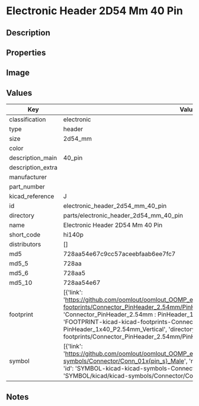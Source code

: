 # Electronic Header 2D54 Mm 40 Pin

## Description

## Properties


## Image


## Values

| Key | Value |
| --- | --- |
| classification | electronic |
| type | header |
| size | 2d54_mm |
| color |  |
| description_main | 40_pin |
| description_extra |  |
| manufacturer |  |
| part_number |  |
| kicad_reference | J |
| id | electronic_header_2d54_mm_40_pin |
| directory | parts/electronic_header_2d54_mm_40_pin |
| name | Electronic Header 2D54 Mm 40 Pin |
| short_code | hi140p |
| distributors | [] |
| md5 | 728aa54e67c9cc57aceebfaab6ee7fc7 |
| md5_5 | 728aa |
| md5_6 | 728aa5 |
| md5_10 | 728aa54e67 |
| footprint | [{'link': 'https://github.com/oomlout/oomlout_OOMP_eda_V2/tree/main/FOOTPRINT/kicad/kicad-footprints/Connector_PinHeader_2.54mm/PinHeader_1x40_P2.54mm_Vertical', 'name': 'Connector_PinHeader_2.54mm : PinHeader_1x40_P2.54mm_Vertical', 'id': 'FOOTPRINT-kicad-kicad-footprints-Connector_PinHeader_2.54mm-PinHeader_1x40_P2.54mm_Vertical', 'directory': 'FOOTPRINT/kicad/kicad-footprints/Connector_PinHeader_2.54mm/PinHeader_1x40_P2.54mm_Vertical/'}] |
| symbol | [{'link': 'https://github.com/oomlout/oomlout_OOMP_eda_V2/tree/main/SYMBOL/kicad/kicad-symbols/Connector/Conn_01x{pin_s}_Male', 'name': 'Connector : Conn_01x40_Male', 'id': 'SYMBOL-kicad-kicad-symbols-Connector-Conn_01x40_Male', 'directory': 'SYMBOL/kicad/kicad-symbols/Connector/Conn_01x40_Male/'}] |

## Notes

